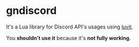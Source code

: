 # gndiscord
It's a Lua library for Discord API's usages using [luvit](https://luvit.io/).

You **shouldn't use it** because it's **not fully working**.
